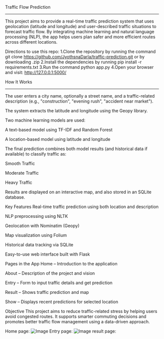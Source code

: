  Traffic Flow Prediction

 ---
 
This project aims to provide a real-time traffic prediction system that uses geolocation (latitude and longitude) and user-described traffic situations to forecast traffic flow. By integrating machine learning and natural language processing (NLP), the app helps users plan safer and more efficient routes across different locations.

Directions to use this repo:
1.Clone the repository by running the command git clone https://github.com/JyothsnaDarla/traffic-prediction.git or by downloading .zip
2.Install the dependencies by running pip install -r requirements.txt
3.Run the command python app.py
4.Open your browser and visit:
http://127.0.0.1:5000/

How It Works

---

The user enters a city name, optionally a street name, and a traffic-related description (e.g., "construction", "evening rush", "accident near market").

The system extracts the latitude and longitude using the Geopy library.

Two machine learning models are used:

A text-based model using TF-IDF and Random Forest

A location-based model using latitude and longitude

The final prediction combines both model results (and historical data if available) to classify traffic as:

Smooth Traffic

Moderate Traffic

Heavy Traffic

Results are displayed on an interactive map, and also stored in an SQLite database.

 Key Features
Real-time traffic prediction using both location and description

NLP preprocessing using NLTK

Geolocation with Nominatim (Geopy)

Map visualization using Folium

Historical data tracking via SQLite

Easy-to-use web interface built with Flask

Pages in the App
Home – Introduction to the application

About – Description of the project and vision

Entry – Form to input traffic details and get prediction

Result – Shows traffic prediction and map

Show – Displays recent predictions for selected location

Objective
This project aims to reduce traffic-related stress by helping users avoid congested routes. It supports smarter commuting decisions and promotes better traffic flow management using a data-driven approach.

Home page:
![Image](https://github.com/user-attachments/assets/1015e9e0-5fd5-4007-ac21-b059c667f83b)
Entry page:
![Image](https://github.com/user-attachments/assets/2576daa0-de5b-4909-96c4-33e4bb107ea9)
result page:
